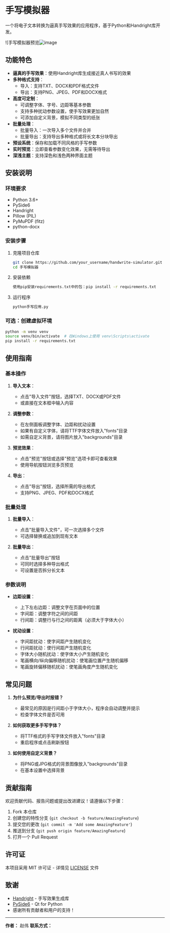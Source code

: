 # 手写模拟器

一个将电子文本转换为逼真手写效果的应用程序，基于Python和Handright库开发。

![手写模拟器预览![image](https://github.com/user-attachments/assets/46350d2e-d089-4136-ad2c-84c8a95e177e)


## 功能特色

- **逼真的手写效果**：使用Handright库生成接近真人书写的效果
- **多种格式支持**：
  - 导入：支持TXT、DOCX和PDF格式文件
  - 导出：支持PNG、JPEG、PDF和DOCX格式
- **高度可定制**：
  - 可调整字体、字号、边距等基本参数
  - 支持多种扰动参数设置，使手写效果更加自然
  - 可添加自定义背景，模拟不同类型的纸张
- **批量处理**：
  - 批量导入：一次导入多个文件并合并
  - 批量导出：支持导出多种格式或将长文本分块导出
- **预设系统**：保存和加载不同风格的手写参数
- **实时预览**：立即查看参数变化效果，无需等待导出
- **深浅主题**：支持深色和浅色两种界面主题

## 安装说明

### 环境要求

- Python 3.6+
- PySide6
- Handright
- Pillow (PIL)
- PyMuPDF (fitz)
- python-docx

### 安装步骤

1. 克隆项目仓库
   ```bash
   git clone https://github.com/your_username/handwrite-simulator.git
   cd 手写模拟器
   ```

2. 安装依赖
   ```bash
   使用pip安装requirements.txt中的包：pip install -r requirements.txt
   ```

3. 运行程序
   ```bash
   python手写应用.py
   ```

### 可选：创建虚拟环境

```bash
python -m venv venv
source venv/bin/activate  # 在Windows上使用 venv\Scripts\activate
pip install -r requirements.txt
```

## 使用指南

### 基本操作

1. **导入文本**：
   - 点击"导入文件"按钮，选择TXT、DOCX或PDF文件
   - 或直接在文本框中输入内容

2. **调整参数**：
   - 在左侧面板调整字体、边距和扰动设置
   - 如果有自定义字体，请将TTF字体文件放入"fonts"目录
   - 如需自定义背景，请将图片放入"backgrounds"目录

3. **预览效果**：
   - 点击"预览"按钮或选择"预览"选项卡即可查看效果
   - 使用导航按钮浏览多页预览

4. **导出**：
   - 点击"导出"按钮，选择所需的导出格式
   - 支持PNG、JPEG、PDF和DOCX格式

### 批量处理

1. **批量导入**：
   - 点击"批量导入文件"，可一次选择多个文件
   - 可选择替换或追加到现有文本

2. **批量导出**：
   - 点击"批量导出"按钮
   - 可同时选择多种导出格式
   - 可设置是否拆分长文本

### 参数说明

- **边距设置**：
  - 上下左右边距：调整文字在页面中的位置
  - 字间距：调整字符之间的间距
  - 行间距：调整行与行之间的距离（必须大于字体大小）

- **扰动设置**：
  - 字间距扰动：使字间距产生随机变化
  - 行间距扰动：使行间距产生随机变化
  - 字体大小随机扰动：使字体大小产生随机变化
  - 笔画横向/纵向偏移随机扰动：使笔画位置产生随机偏移
  - 笔画旋转偏移随机扰动：使笔画角度产生随机变化

## 常见问题

1. **为什么预览/导出时报错？**
   - 最常见的原因是行间距小于字体大小，程序会自动调整并提示
   - 检查字体文件是否可用

2. **如何获取更多手写字体？**
   - 将TTF格式的手写字体文件放入"fonts"目录
   - 重启程序或点击刷新按钮

3. **如何使用自定义背景？**
   - 将PNG或JPG格式的背景图像放入"backgrounds"目录
   - 在基本设置中选择背景

## 贡献指南

欢迎贡献代码、报告问题或提出改进建议！请遵循以下步骤：

1. Fork 本仓库
2. 创建您的特性分支 (`git checkout -b feature/AmazingFeature`)
3. 提交您的更改 (`git commit -m 'Add some AmazingFeature'`)
4. 推送到分支 (`git push origin feature/AmazingFeature`)
5. 打开一个 Pull Request

## 许可证

本项目采用 MIT 许可证 - 详情见 [LICENSE](LICENSE) 文件

## 致谢

- [Handright](https://github.com/Gsllchb/Handright) - 手写效果生成库
- [PySide6](https://doc.qt.io/qtforpython-6/) - Qt for Python
- 感谢所有贡献者和用户的支持！

---

**作者：** 赵伟
**联系方式：**
